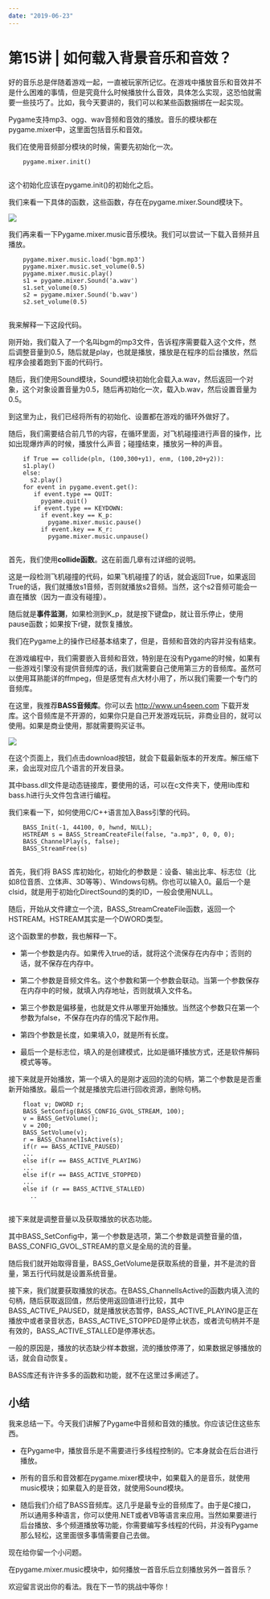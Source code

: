```yaml
---
date: "2019-06-23"
---  
```

      
# 第15讲 | 如何载入背景音乐和音效？
好的音乐总是伴随着游戏一起，一直被玩家所记忆。在游戏中播放音乐和音效并不是什么困难的事情，但是究竟什么时候播放什么音效，具体怎么实现，这恐怕就需要一些技巧了。比如，我今天要讲的，我们可以和某些函数捆绑在一起实现。

Pygame支持mp3、ogg、wav音频和音效的播放。音乐的模块都在pygame.mixer中，这里面包括音乐和音效。

我们在使用音频部分模块的时候，需要先初始化一次。

```
    pygame.mixer.init()
    

```

这个初始化应该在pygame.init\(\)的初始化之后。

我们来看一下具体的函数，这些函数，存在在pygame.mixer.Sound模块下。

![](/images/从0开始学游戏开发/03.第二章客户端开发/resourceimage294d299c0650d736f939189c49b32eb2b54d.jpg)

我们再来看一下Pygame.mixer.music音乐模块。我们可以尝试一下载入音频并且播放。

```
    pygame.mixer.music.load('bgm.mp3')
    pygame.mixer.music.set_volume(0.5)
    pygame.mixer.music.play()
    s1 = pygame.mixer.Sound('a.wav') 
    s1.set_volume(0.5)
    s2 = pygame.mixer.Sound('b.wav')
    s2.set_volume(0.5)
    

```

我来解释一下这段代码。

刚开始，我们载入了一个名叫bgm的mp3文件，告诉程序需要载入这个文件，然后调整音量到0.5，随后就是play，也就是播放，播放是在程序的后台播放，然后程序会接着跑到下面的代码行。

随后，我们使用Sound模块，Sound模块初始化会载入a.wav，然后返回一个对象，这个对象设置音量为0.5，随后再初始化一次，载入b.wav，然后设置音量为0.5。

<!-- [[[read_end]]] -->

到这里为止，我们已经将所有的初始化、设置都在游戏的循环外做好了。

随后，我们需要结合前几节的内容，在循环里面，对飞机碰撞进行声音的操作，比如出现爆炸声的时候，播放什么声音；碰撞结束，播放另一种的声音。

```
    if True == collide(pln, (100,300+y1), enm, (100,20+y2)):
    s1.play()
    else:
      s2.play()
    for event in pygame.event.get():
       if event.type == QUIT:
         pygame.quit()
       if event.type == KEYDOWN:
         if event.key == K_p:
           pygame.mixer.music.pause()
         if event.key == K_r:
           pygame.mixer.music.unpause()
    

```

首先，我们使用**collide函数**。这在前面几章有过详细的说明。

这是一段检测飞机碰撞的代码，如果飞机碰撞了的话，就会返回True，如果返回True的话，我们就播放s1音频，否则就播放s2音频。当然，这个s2音频可能会一直在播放（因为一直没有碰撞）。

随后就是**事件监测**，如果检测到K\_p，就是按下键盘p，就让音乐停止，使用pause函数；如果按下r键，就恢复播放。

我们在Pygame上的操作已经基本结束了，但是，音频和音效的内容并没有结束。

在游戏编程中，我们需要嵌入音频和音效，特别是在没有Pygame的时候，如果有一些游戏引擎没有提供音频库的话，我们就需要自己使用第三方的音频库。虽然可以使用耳熟能详的ffmpeg，但是感觉有点大材小用了，所以我们需要一个专门的音频库。

在这里，我推荐**BASS音频库**。你可以去 <http://www.un4seen.com> 下载开发库。这个音频库是不开源的，如果你只是自己开发游戏玩玩，非商业目的，就可以使用。如果是商业使用，那就需要购买证书。

![](/images/从0开始学游戏开发/03.第二章客户端开发/resourceimage90e29022635f73854d8b464a188c585ee6e2.jpg)

在这个页面上，我们点击download按钮，就会下载最新版本的开发库。解压缩下来，会出现对应几个语言的开发目录。

其中bass.dll文件是动态链接库，要使用的话，可以在c文件夹下，使用lib库和bass.h进行头文件包含进行编程。

我们来看一下，如何使用C/C++语言加入Bass引擎的代码。

```
    BASS_Init(-1, 44100, 0, hwnd, NULL);
    HSTREAM s = BASS_StreamCreateFile(false, "a.mp3", 0, 0, 0);
    BASS_ChannelPlay(s, false);
    BASS_StreamFree(s)
    

```

首先，我们将 BASS 库初始化，初始化的参数是：设备、输出比率、标志位（比如8位音质、立体声、3D等等）、Windows句柄。你也可以输入0。最后一个是clsid，就是用于初始化DirectSound的类的ID，一般会使用NULL。

随后，开始从文件建立一个流，BASS\_StreamCreateFile函数，返回一个HSTREAM。HSTREAM其实是一个DWORD类型。

这个函数里的参数，我也解释一下。

* 第一个参数是内存。如果传入true的话，就将这个流保存在内存中；否则的话，就不保存在内存中。

* 第二个参数是音频文件名。这个参数和第一个参数会联动。当第一个参数保存在内存中的时候，就填入内存地址，否则就填入文件名。

* 第三个参数是偏移量，也就是文件从哪里开始播放。当然这个参数只在第一个参数为false，不保存在内存的情况下起作用。

* 第四个参数是长度，如果填入0，就是所有长度。

* 最后一个是标志位，填入的是创建模式，比如是循环播放方式，还是软件解码模式等等。

接下来就是开始播放，第一个填入的是刚才返回的流的句柄，第二个参数是是否重新开始播放。最后一个就是播放完后进行回收资源，删除句柄。

```
    float v; DWORD r;
    BASS_SetConfig(BASS_CONFIG_GVOL_STREAM, 100);
    v = BASS_GetVolume();
    v = 200;
    BASS_SetVolume(v);
    r = BASS_ChannelIsActive(s);
    if(r == BASS_ACTIVE_PAUSED)
    ...
    else if(r == BASS_ACTIVE_PLAYING)
    ...
    else if(r == BASS_ACTIVE_STOPPED)
    ...
    else if (r == BASS_ACTIVE_STALLED)
      ..
    

```

接下来就是调整音量以及获取播放的状态功能。

其中BASS\_SetConfig中，第一个参数是选项，第二个参数是调整音量的值，BASS\_CONFIG\_GVOL\_STREAM的意义是全局的流的音量。

随后我们就开始取得音量，BASS\_GetVolume是获取系统的音量，并不是流的音量，第五行代码就是设置系统音量。

接下来，我们就要获取播放的状态。在BASS\_ChannelIsActive的函数内填入流的句柄，随后获取返回值，然后使用返回值进行比较，其中BASS\_ACTIVE\_PAUSED，就是播放状态暂停，BASS\_ACTIVE\_PLAYING是正在播放中或者录音状态，BASS\_ACTIVE\_STOPPED是停止状态，或者流句柄并不是有效的，BASS\_ACTIVE\_STALLED是停滞状态。

一般的原因是，播放的状态缺少样本数据，流的播放停滞了，如果数据足够播放的话，就会自动恢复。

BASS库还有许许多多的函数和功能，就不在这里过多阐述了。

## 小结

我来总结一下。今天我们讲解了Pygame中音频和音效的播放。你应该记住这些东西。

* 在Pygame中，播放音乐是不需要进行多线程控制的。它本身就会在后台进行播放。

* 所有的音乐和音效都在pygame.mixer模块中，如果载入的是音乐，就使用music模块；如果载入的是音效，就使用Sound模块。

* 随后我们介绍了BASS音频库。这几乎是最专业的音频库了。由于是C接口，所以通用多种语言，你可以使用.NET或者VB等语言来应用。当然如果要进行后台播放、多个频道播放等功能，你需要编写多线程的代码，并没有Pygame那么轻松，这里面很多事情需要自己去做。

现在给你留一个小问题。

在pygame.mixer.music模块中，如何播放一首音乐后立刻播放另外一首音乐？

欢迎留言说出你的看法。我在下一节的挑战中等你！